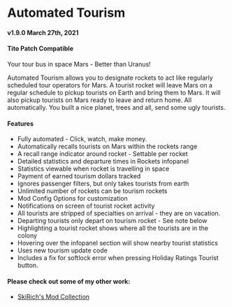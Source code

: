 # Automated Tourism
#### v1.9.0 March 27th, 2021

#### Tito Patch Compatible

Your tour bus in space
Mars - Better than Uranus!

Automated Tourism allows you to designate rockets to act like regularly scheduled tour operators for Mars.
A tourist rocket will leave Mars on a regular schedule to pickup tourists on Earth and bring them to Mars.
It will also pickup tourists on Mars ready to leave and return home.
All automatically.
You built a nice planet, trees and all, send some ugly tourists.

#### Features
- Fully automated - Click, watch, make money.
- Automatically recalls tourists on Mars within the rockets range
- A recall range indicator around rocket - Settable per rocket
- Detailed statistics and departure times in Rockets infopanel
- Statistics viewable when rocket is travelling in space
- Payment of earned tourism dollars tracked
- Ignores passenger filters, but only takes tourists from earth
- Unlimited number of rockets can be tourism rockets
- Mod Config Options for customization
- Notifications on screen of tourist rocket activity
- All tourists are stripped of specialties on arrival - they are on vacation.
- Departing tourists only depart on tourism rocket - See note below
- Highlighting a tourist rocket shows where all the tourists are in the colony
- Hovering over the infopanel section will show nearby tourist statistics
- Uses new tourism update code
- Includes a fix for softlock error when pressing Holiday Ratings Tourist button.


#### Please check out some of my other work:
- [SkiRich's Mod Collection](https://steamcommunity.com/workshop/filedetails/?id=1418440299)